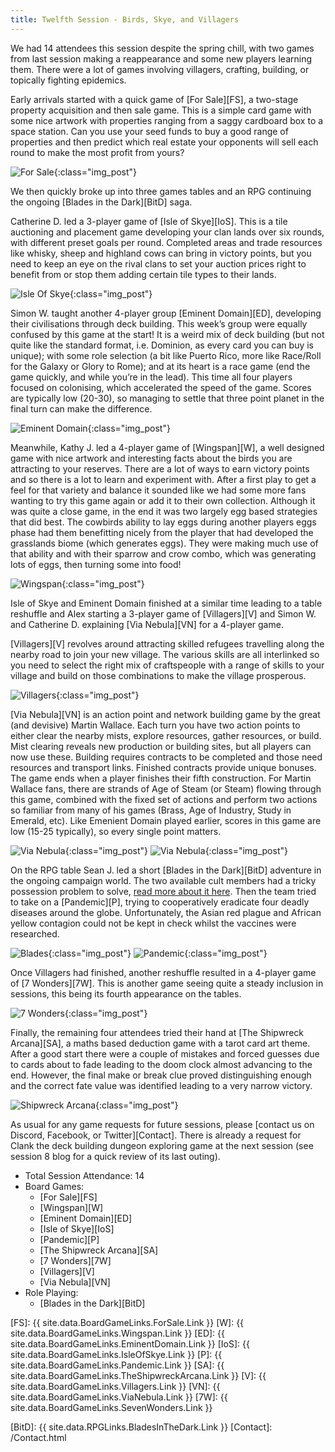 ```yaml
---
title: Twelfth Session - Birds, Skye, and Villagers
---
```


We had 14 attendees this session despite the spring chill, with two games from last session making a reappearance and some new players learning them.
There were a lot of games involving villagers, crafting, building, or topically fighting epidemics.

Early arrivals started with a quick game of [For Sale][FS], a two-stage property acquisition and then sale game.
This is a simple card game with some nice artwork with properties ranging from a saggy cardboard box to a space station.
Can you use your seed funds to buy a good range of properties and then predict which real estate your opponents will sell each round to make the most profit from yours?

![For Sale](/images/posts/2020_03_11/ForSale01.jpg "For Sale"){:class="img_post"}

We then quickly broke up into three games tables and an RPG continuing the ongoing [Blades in the Dark][BitD] saga.

Catherine D. led a 3-player game of [Isle of Skye][IoS].
This is a tile auctioning and placement game developing your clan lands over six rounds, with different preset goals per round.
Completed areas and trade resources like whisky, sheep and highland cows can bring in victory points, but you need to keep an eye on the rival clans to set your auction prices right to benefit from or stop them adding certain tile types to their lands.

![Isle Of Skye](/images/posts/2020_03_11/IsleOfSkye02.jpg "Isle Of Skye"){:class="img_post"}

Simon W. taught another 4-player group [Eminent Domain][ED], developing their civilisations through deck building.
This week’s group were equally confused by this game at the start!
It is a weird mix of deck building (but not quite like the standard format, i.e. Dominion, as every card you can buy is unique);
with some role selection (a bit like Puerto Rico, more like Race/Roll for the Galaxy or Glory to Rome);
and at its heart is a race game (end the game quickly, and while you’re in the lead).
This time all four players focused on colonising, which accelerated the speed of the game.
Scores are typically low (20-30), so managing to settle that three point planet in the final turn can make the difference.

![Eminent Domain](/images/posts/2020_03_11/EminentDomain01.jpg "Eminent Domain"){:class="img_post"}

Meanwhile, Kathy J. led a 4-player game of [Wingspan][W], a well designed game with nice artwork and interesting facts about the birds you are attracting to your reserves.
There are a lot of ways to earn victory points and so there is a lot to learn and experiment with.
After a first play to get a feel for that variety and balance it sounded like we had some more fans wanting to try this game again or add it to their own collection.
Although it was quite a close game, in the end it was two largely egg based strategies that did best.
The cowbirds ability to lay eggs during another players eggs phase had them benefitting nicely from the player that had developed the grasslands biome (which generates eggs).
They were making much use of that ability and with their sparrow and crow combo, which was generating lots of eggs, then turning some into food!

![Wingspan](/images/posts/2020_03_11/Wingspan01.jpg "Wingspan"){:class="img_post"}

Isle of Skye and Eminent Domain finished at a similar time leading to a table reshuffle and Alex starting a 3-player game of [Villagers][V] and Simon W. and Catherine D. explaining [Via Nebula][VN] for a 4-player game.

[Villagers][V] revolves around attracting skilled refugees travelling along the nearby road to join your new village.
The various skills are all interlinked so you need to select the right mix of craftspeople with a range of skills to your village and build on those combinations to make the village prosperous.

![Villagers](/images/posts/2020_03_11/Villagers01.jpg "Villagers"){:class="img_post"}

[Via Nebula][VN] is an action point and network building game by the great (and devisive) Martin Wallace.
Each turn you have two action points to either clear the nearby mists, explore resources, gather resources, or build.
Mist clearing reveals new production or building sites, but all players can now use these.
Building requires contracts to be completed and those need resources and transport links.
Finished contracts provide unique bonuses.
The game ends when a player finishes their fifth construction.
For Martin Wallace fans, there are strands of Age of Steam (or Steam) flowing through this game, combined with the fixed set of actions and perform two actions so familiar from many of his games (Brass, Age of Industry, Study in Emerald, etc).
Like Emenient Domain played earlier, scores in this game are low (15-25 typically), so every single point matters.

![Via Nebula](/images/posts/2020_03_11/ViaNebula01.jpg "Via Nebula"){:class="img_post"}
![Via Nebula](/images/posts/2020_03_11/ViaNebula04.jpg "Via Nebula"){:class="img_post"}

On the RPG table Sean J. led a short [Blades in the Dark][BitD] adventure in the ongoing campaign world.
The two available cult members had a tricky possession problem to solve, [read more about it here](/Sessions/2020-blades-campaign.html##session-11th-mar---possession).
Then the team tried to take on a [Pandemic][P], trying to cooperatively eradicate four deadly diseases around the globe.
Unfortunately, the Asian red plague and African yellow contagion could not be kept in check whilst the vaccines were researched.

![Blades](/images/posts/2020_03_11/Blades01.jpg "Blades in the Dark"){:class="img_post"}
![Pandemic](/images/posts/2020_03_11/Pandemic02.jpg "Pandemic"){:class="img_post"}

Once Villagers had finished, another reshuffle resulted in a 4-player game of [7 Wonders][7W].
This is another game seeing quite a steady inclusion in sessions, this being its fourth appearance on the tables.

![7 Wonders](/images/posts/2020_03_11/7Wonders01.jpg "7 Wonders"){:class="img_post"}

Finally, the remaining four attendees tried their hand at [The Shipwreck Arcana][SA], a maths based deduction game with a tarot card art theme.
After a good start there were a couple of mistakes and forced guesses due to cards about to fade leading to the doom clock almost advancing to the end.
However, the final make or break clue proved distinguishing enough and the correct fate value was identified leading to a very narrow victory.

![Shipwreck Arcana](/images/posts/2020_03_11/ShipwreckArcana02.jpg "Shipwreck Arcana"){:class="img_post"}

As usual for any game requests for future sessions, please [contact us on Discord, Facebook, or Twitter][Contact].
There is already a request for Clank the deck building dungeon exploring game at the next session (see session 8 blog for a quick review of its last outing).

* Total Session Attendance: 14
* Board Games:
    * [For Sale][FS]
    * [Wingspan][W]
    * [Eminent Domain][ED]
    * [Isle of Skye][IoS]
    * [Pandemic][P]
    * [The Shipwreck Arcana][SA]
    * [7 Wonders][7W]
    * [Villagers][V]
    * [Via Nebula][VN]
* Role Playing:
    * [Blades in the Dark][BitD]

[FS]: {{ site.data.BoardGameLinks.ForSale.Link }}
[W]: {{ site.data.BoardGameLinks.Wingspan.Link }}
[ED]: {{ site.data.BoardGameLinks.EminentDomain.Link }}
[IoS]: {{ site.data.BoardGameLinks.IsleOfSkye.Link }}
[P]: {{ site.data.BoardGameLinks.Pandemic.Link }}
[SA]: {{ site.data.BoardGameLinks.TheShipwreckArcana.Link }}
[V]: {{ site.data.BoardGameLinks.Villagers.Link }}
[VN]:  {{ site.data.BoardGameLinks.ViaNebula.Link }}
[7W]: {{ site.data.BoardGameLinks.SevenWonders.Link }}

[BitD]: {{ site.data.RPGLinks.BladesInTheDark.Link }}
[Contact]: /Contact.html
